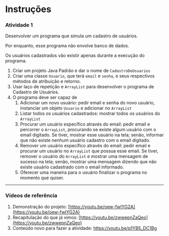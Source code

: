 # Instruções



### Atividade 1



Desenvolver um programa que simula um cadastro de usuários.

Por enquanto, esse programa não envolve banco de dados.

Os usuários cadastrados vão existir apenas durante a execução do programa.



1. Criar um projeto Java Padrão e dar o nome de `CadastroDeUsuarios`
2. Criar uma classe `Usuario`, que terá `email` e `senha`, e seus respectivos métodos de atribuição e retorno.
3. Usar laço de repetição e `ArrayList` para desenvolver o programa de Cadastro de Usuários.
4. O programa deve ser capaz de
   1. Adicionar um novo usuário: pedir email e senha do novo usuário, instanciar um objeto `Usuario` e adicionar no `ArrayList` 
   2. Listar todos os usuários cadastrados: mostrar todos os usuários do `ArrayList` 
   3. Procurar um usuário específico através do email: pedir email e percorrer o `ArrayList`, procurando se existe algum usuário com o email digitado. Se tiver, mostrar esse usuário na tela; senão, informar que não existe nenhum usuário cadastro com o email digitado.
   4. Remover um usuário específico através do email: pedir email e procurar um usuário no `ArrayList` que possua esse email. Se tiver, remover o usuário do `ArrayList` e mostrar uma mensagem de sucesso na tela; senão, mostrar uma mensagem dizendo que não existe usuário cadastrado com o email informado.
   5. Oferecer uma maneira para o usuário finalizar o programa no momento que quiser.



---

### Vídeos de referência

1. Demonstração do projeto: [https://youtu.be/oew-fwIYG2A](https://youtu.be/oew-fwIYG2A)
2. Recapitulação do que já vimos: [https://youtu.be/zwwepnZaQeo](https://youtu.be/zwwepnZaQeo)
3. Conteúdo novo para fazer a atividade: https://youtu.be/p1YB5_DC1Bg